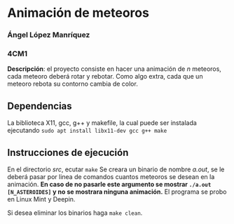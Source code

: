 
# Animación de meteoros
### Ángel López Manríquez
### 4CM1

**Descripción**: el proyecto consiste en hacer una animación de $n$ meteoros, cada meteoro deberá rotar y rebotar. Como algo extra, cada que  un meteoro rebota su contorno cambia de color.

## Dependencias 
La biblioteca X11, gcc, g++ y makefile, la cual puede ser instalada ejecutando
`
sudo apt install libx11-dev gcc g++ make
`
## Instrucciones de ejecución
En el directorio *src*, ecutar 
`make`
Se creara un binario de nombre *a.out*, se le deberá pasar por linea de comandos cuantos meteoros se desean en la animación. **En caso de no pasarle este argumento se mostrar 
```./a.out [N_ASTEROIDES]```
y no se mostrara ninguna animación.** El programa se probo en Linux Mint y Deepin.

Si desea eliminar los binarios haga `make clean`.

